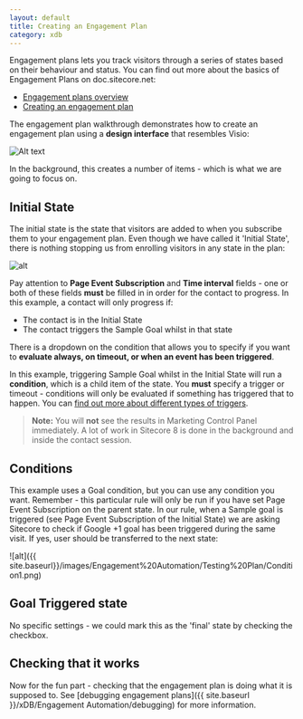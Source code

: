 ```yaml
---
layout: default
title: Creating an Engagement Plan
category: xdb
---
```


Engagement plans lets you track visitors through a series of states based on their behaviour and status. You can find out more about the basics of Engagement Plans on doc.sitecore.net:

* [Engagement plans overview](https://doc.sitecore.net/Products/Sitecore%20Experience%20Platform/Engagement%20plans/Engagement%20plans)
* [Creating  an engagement plan](https://doc.sitecore.net/Products/Sitecore%20Experience%20Platform/Engagement%20plans/Walkthrough%20Creating%20an%20engagement%20plan)

The engagement plan walkthrough demonstrates how to create an engagement plan using a **design interface** that resembles Visio:

![Alt text]({{site.baseurl}}/images/Engagement%20Automation/Testing%20Plan/engPlan1.png)

In the background, this creates a number of items - which is what we are going to focus on.

## Initial State

The initial state is the state that visitors are added to when you subscribe them to your engagement plan. Even though we have called it 'Initial State', there is nothing stopping us from enrolling visitors in any state in the plan:

![alt]({{site.baseurl}}/images/Engagement%20Automation/Testing%20Plan/InitialStatePageEventSubscription.png)

Pay attention to **Page Event Subscription** and **Time interval** fields - one or both of these fields **must** be filled in in order for the contact to progress. In this example, a contact will only progress if:

* The contact is in the Initial State
* The contact triggers the Sample Goal whilst in that state

There is a dropdown on the condition that allows you to specify if you want to **evaluate always, on timeout, or when an event has been triggered**.

In this example, triggering Sample Goal whilst in the Initial State will run a **condition**, which is a child item of the state. You **must** specify a trigger or timeout - conditions will only be evaluated if something has triggered that to happen. You can [find out more about different types of triggers](https://doc.sitecore.net/Products/Sitecore%20Experience%20Platform/Engagement%20plans/Engagement%20plan%20triggers%20and%20conditions).

 > **Note:** You will **not** see the results in Marketing Control Panel immediately. A lot of work in Sitecore 8 is done in the background and inside the contact session.

## Conditions

This example uses a Goal condition, but you can use any condition you want. Remember - this particular rule will only be run if you have set Page Event Subscription on the parent state. In our rule, when a Sample goal is triggered (see Page Event Subscription of the Initial State) we are asking Sitecore to check if Google +1 goal has been triggered during the same visit. If yes, user should be transferred to the next state:

![alt]({{ site.baseurl}}/images/Engagement%20Automation/Testing%20Plan/Condition1.png)

## Goal Triggered state

No specific settings - we could mark this as the 'final' state by checking the checkbox.

## Checking that it works

Now for the fun part - checking that the engagement plan is doing what it is supposed to. See [debugging engagement plans]({{ site.baseurl }}/xDB/Engagement Automation/debugging) for more information.